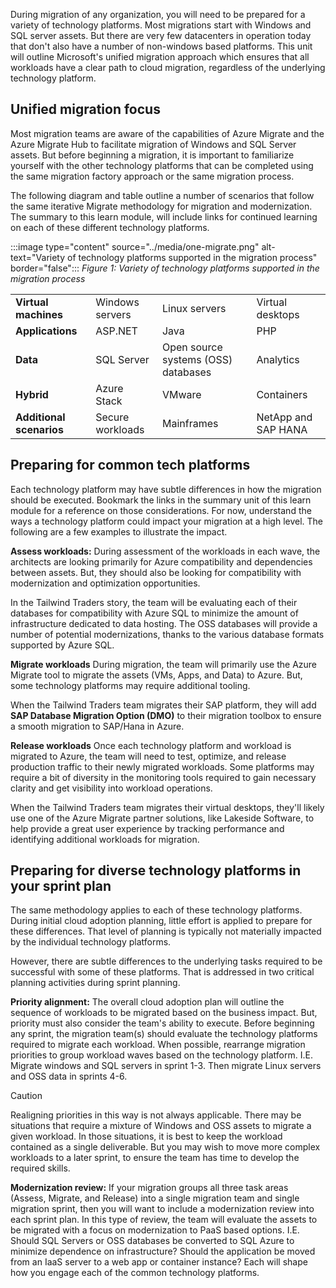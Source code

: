 During migration of any organization, you will need to be prepared for a variety of technology platforms. Most migrations start with Windows and SQL server assets. But there are very few datacenters in operation today that don't also have a number of non-windows based platforms. This unit will outline Microsoft's unified migration approach which ensures that all workloads have a clear path to cloud migration, regardless of the underlying technology platform.

## Unified migration focus

Most migration teams are aware of the capabilities of Azure Migrate and the Azure Migrate Hub to facilitate migration of Windows and SQL Server assets. But before beginning a migration, it is important to familiarize yourself with the other technology platforms that can be completed using the same migration factory approach or the same migration process.

The following diagram and table outline a number of scenarios that follow the same iterative Migrate methodology for migration and modernization. The summary to this learn module, will include links for continued learning on each of these different technology platforms.

:::image type="content" source="../media/one-migrate.png" alt-text="Variety of technology platforms supported in the migration process" border="false":::
_Figure 1: Variety of technology platforms supported in the migration process_

| | | | |
|---------|---------|---------|---------|
| **Virtual machines** | Windows servers | Linux servers | Virtual desktops |
| **Applications** | ASP.NET | Java | PHP |
| **Data** | SQL Server | Open source systems (OSS) databases | Analytics |
| **Hybrid** | Azure Stack | VMware | Containers |
| **Additional scenarios** | Secure workloads | Mainframes | NetApp and SAP HANA |

## Preparing for common tech platforms

Each technology platform may have subtle differences in how the migration should be executed. Bookmark the links in the summary unit of this learn module for a reference on those considerations. For now, understand the ways a technology platform could impact your migration at a high level. The following are a few examples to illustrate the impact.

**Assess workloads:** During assessment of the workloads in each wave, the architects are looking primarily for Azure compatibility and dependencies between assets. But, they should also be looking for compatibility with modernization and optimization opportunities.

In the Tailwind Traders story, the team will be evaluating each of their databases for compatibility with Azure SQL to minimize the amount of infrastructure dedicated to data hosting. The OSS databases will provide a number of potential modernizations, thanks to the various database formats supported by Azure SQL.

**Migrate workloads** During migration, the team will primarily use the Azure Migrate tool to migrate the assets (VMs, Apps, and Data) to Azure. But, some technology platforms may require additional tooling.

When the Tailwind Traders team migrates their SAP platform, they will add **SAP Database Migration Option (DMO)** to their migration toolbox to ensure a smooth migration to SAP/Hana in Azure.

**Release workloads**  Once each technology platform and workload is migrated to Azure, the team will need to test, optimize, and release production traffic to their newly migrated workloads. Some platforms may require a bit of diversity in the monitoring tools required to gain necessary clarity and get visibility into workload operations.

When the Tailwind Traders team migrates their virtual desktops, they'll likely use one of the Azure Migrate partner solutions, like Lakeside Software, to help provide a great user experience by tracking performance and identifying additional workloads for migration.

## Preparing for diverse technology platforms in your sprint plan

The same methodology applies to each of these technology platforms. During initial cloud adoption planning, little effort is applied to prepare for these differences. That level of planning is typically not materially impacted by the individual technology platforms.

However, there are subtle differences to the underlying tasks required to be successful with some of these platforms. That is addressed in two critical planning activities during sprint planning.

**Priority alignment:** The overall cloud adoption plan will outline the sequence of workloads to be migrated based on the business impact. But, priority must also consider the team's ability to execute. Before beginning any sprint, the migration team(s) should evaluate the technology platforms required to migrate each workload. When possible, rearrange migration priorities to group workload waves based on the technology platform. I.E. Migrate windows and SQL servers in sprint 1-3. Then migrate Linux servers and OSS data in sprints 4-6.  

> [!CAUTION]
> Realigning priorities in this way is not always applicable. There may be situations that require a mixture of Windows and OSS assets to migrate a given workload. In those situations, it is best to keep the workload contained as a single deliverable. But you may wish to move more complex workloads to a later sprint, to ensure the team has time to develop the required skills.

**Modernization review:** If your migration groups all three task areas (Assess, Migrate, and Release) into a single migration team and single migration sprint, then you will want to include a modernization review into each sprint plan. In this type of review, the team will evaluate the assets to be migrated with a focus on modernization to PaaS based options. I.E. Should SQL Servers or OSS databases be converted to SQL Azure to minimize dependence on infrastructure? Should the application be moved from an IaaS server to a web app or container instance? Each will shape how you engage each of the common technology platforms.
